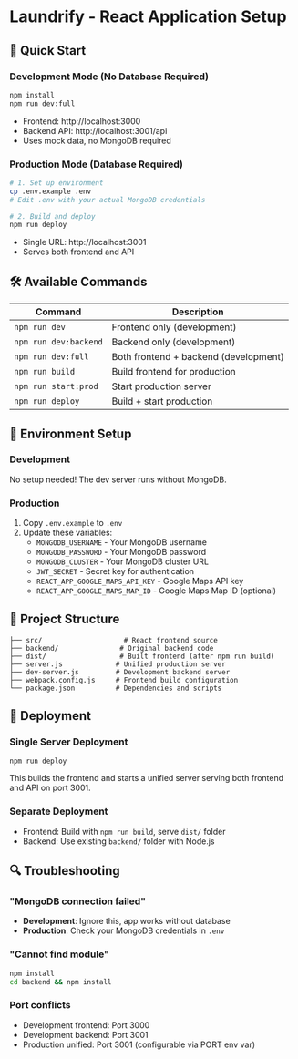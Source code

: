 # Laundrify - React Application Setup

## 🎯 Quick Start

### Development Mode (No Database Required)
```bash
npm install
npm run dev:full
```
- Frontend: http://localhost:3000
- Backend API: http://localhost:3001/api
- Uses mock data, no MongoDB required

### Production Mode (Database Required)
```bash
# 1. Set up environment
cp .env.example .env
# Edit .env with your actual MongoDB credentials

# 2. Build and deploy
npm run deploy
```
- Single URL: http://localhost:3001
- Serves both frontend and API

## 🛠️ Available Commands

| Command | Description |
|---------|-------------|
| `npm run dev` | Frontend only (development) |
| `npm run dev:backend` | Backend only (development) |
| `npm run dev:full` | Both frontend + backend (development) |
| `npm run build` | Build frontend for production |
| `npm run start:prod` | Start production server |
| `npm run deploy` | Build + start production |

## 🔧 Environment Setup

### Development
No setup needed! The dev server runs without MongoDB.

### Production
1. Copy `.env.example` to `.env`
2. Update these variables:
   - `MONGODB_USERNAME` - Your MongoDB username
   - `MONGODB_PASSWORD` - Your MongoDB password  
   - `MONGODB_CLUSTER` - Your MongoDB cluster URL
   - `JWT_SECRET` - Secret key for authentication
   - `REACT_APP_GOOGLE_MAPS_API_KEY` - Google Maps API key
   - `REACT_APP_GOOGLE_MAPS_MAP_ID` - Google Maps Map ID (optional)

## 📁 Project Structure

```
├── src/                    # React frontend source
├── backend/               # Original backend code
├── dist/                  # Built frontend (after npm run build)
├── server.js             # Unified production server
├── dev-server.js         # Development backend server
├── webpack.config.js     # Frontend build configuration
└── package.json          # Dependencies and scripts
```

## 🚀 Deployment

### Single Server Deployment
```bash
npm run deploy
```
This builds the frontend and starts a unified server serving both frontend and API on port 3001.

### Separate Deployment
- Frontend: Build with `npm run build`, serve `dist/` folder
- Backend: Use existing `backend/` folder with Node.js

## 🔍 Troubleshooting

### "MongoDB connection failed"
- **Development**: Ignore this, app works without database
- **Production**: Check your MongoDB credentials in `.env`

### "Cannot find module"
```bash
npm install
cd backend && npm install
```

### Port conflicts
- Development frontend: Port 3000
- Development backend: Port 3001  
- Production unified: Port 3001 (configurable via PORT env var)
